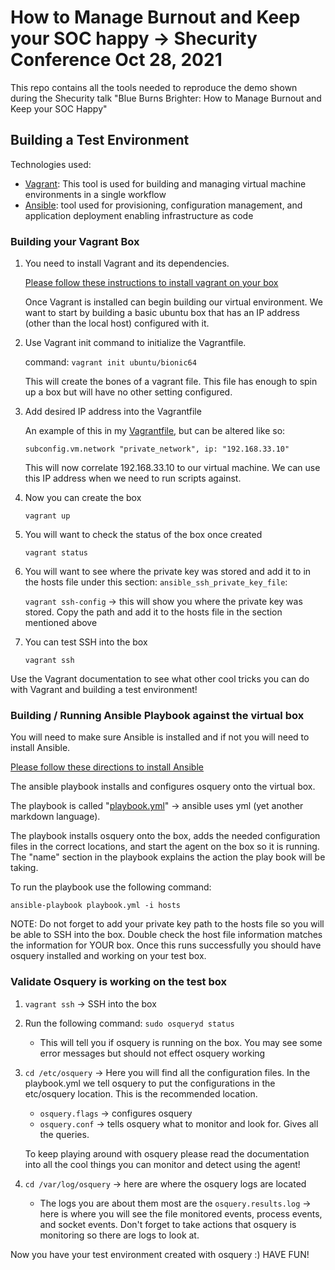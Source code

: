 # How to Manage Burnout and Keep your SOC happy -> Shecurity Conference Oct 28, 2021

This repo contains all the tools needed to reproduce the demo shown during the Shecurity talk "Blue Burns Brighter: How to Manage Burnout and Keep your SOC Happy"


## Building a Test Environment 

Technologies used:

- [Vagrant](https://www.vagrantup.com/intro): This tool is used for building and managing virtual machine environments in a single workflow
- [Ansible](https://docs.ansible.com/ansible/latest/user_guide/intro_getting_started.html): tool used for provisioning, configuration management, and application deployment enabling infrastructure as code

### Building your Vagrant Box

1. You need to install Vagrant and its dependencies. 

    [Please follow these instructions to install vagrant on your box](https://www.vagrantup.com/docs/installation)

    Once Vagrant is installed can begin building our virtual environment. We want to start by building a basic ubuntu box that has an IP address (other than the local host) configured with it. 

2. Use Vagrant init command to initialize the Vagrantfile. 

    command: `vagrant init ubuntu/bionic64`

    This will create the bones of a vagrant file. This file has enough to spin up a box but will have no other setting configured. 

3. Add desired IP address into the Vagrantfile

    An example of this in my [Vagrantfile](Vagrantfile), but can be altered like so: 
    ```
    subconfig.vm.network "private_network", ip: "192.168.33.10"
    ```
    This will now correlate 192.168.33.10 to our virtual machine. We can use this IP address when we need to run scripts against. 

4. Now you can create the box

    `vagrant up`

5. You will want to check the status of the box once created

    `vagrant status`

6. You will want to see where the private key was stored and add it to in the hosts file under this section: `ansible_ssh_private_key_file`:

    `vagrant ssh-config` -> this will show you where the private key was stored. Copy the path and add it to the hosts file in the section mentioned above

7. You can test SSH into the box 

    `vagrant ssh`

Use the Vagrant documentation to see what other cool tricks you can do with Vagrant and building a test environment!

### Building / Running Ansible Playbook against the virtual box

You will need to make sure Ansible is installed and if not you will need to install Ansible. 

[Please follow these directions to install Ansible](https://docs.ansible.com/ansible/latest/installation_guide/intro_installation.html)

The ansible playbook installs and configures osquery onto the virtual box. 

The playbook is called "[playbook.yml](playbook.yml)" -> ansible uses yml (yet another markdown language). 

The playbook installs osquery onto the box, adds the needed configuration files in the correct locations, and start the agent on the box so it is running. The "name" section in the playbook explains the action the play book will be taking. 

To run the playbook use the following command:

```
ansible-playbook playbook.yml -i hosts 
```

NOTE: Do not forget to add your private key path to the hosts file so you will be able to SSH into the box. Double check the host file information matches the information for YOUR box. Once this runs successfully you should have osquery installed and working on your test box. 

### Validate Osquery is working on the test box

1. `vagrant ssh` -> SSH into the box

2. Run the following command: `sudo osqueryd status`
    - This will tell you if osquery is running on the box. You may see some error messages but should not effect osquery working
3. `cd /etc/osquery` -> Here you will find all the configuration files. In the playbook.yml we tell osquery to put the configurations in the etc/osquery location. This is the recommended location. 
    - `osquery.flags` -> configures osquery
    - `osquery.conf` -> tells osquery what to monitor and look for. Gives all the queries. 
    
    To keep playing around with osquery please read the documentation into all the cool things you can monitor and detect using the agent!

4. `cd /var/log/osquery` -> here are where the osquery logs are located
    - The logs you are about them most are the `osquery.results.log` -> here is where you will see the file monitored events, process events, and socket events. Don't forget to take actions that osquery is monitoring so there are logs to look at. 


Now you have your test environment created with osquery :) HAVE FUN!